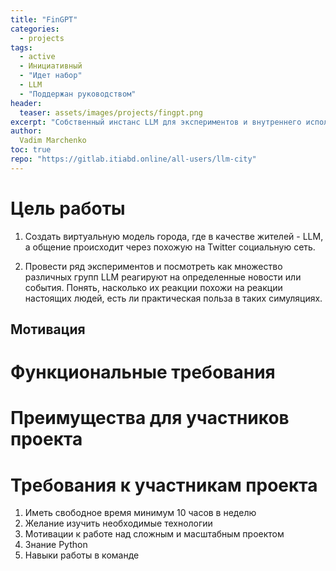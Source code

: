 ```yaml
---
title: "FinGPT"
categories:
  - projects
tags:
  - active
  - Инициативный
  - "Идет набор"
  - LLM
  - "Поддержан руководством"
header:
  teaser: assets/images/projects/fingpt.png
excerpt: "Собственный инстанс LLM для экспериментов и внутреннего использования"
author:
  Vadim Marchenko
toc: true
repo: "https://gitlab.itiabd.online/all-users/llm-city"
---
```


Цель работы
===

1. Cоздать виртуальную модель города, где в качестве жителей - LLM, а общение
происходит через похожую на Twitter социальную сеть.

2. Провести ряд экспериментов и посмотреть как множество различных групп LLM
реагируют на определенные новости или события. Понять, насколько их реакции
похожи на реакции настоящих людей, есть ли практическая польза в таких
симуляциях.

Мотивация
---



Функциональные требования
===



Преимущества для участников проекта
===



Требования к участникам проекта
===

1. Иметь свободное время минимум 10 часов в неделю
1. Желание изучить необходимые технологии
1. Мотивации к работе над сложным и масштабным проектом
1. Знание Python
1. Навыки работы в команде